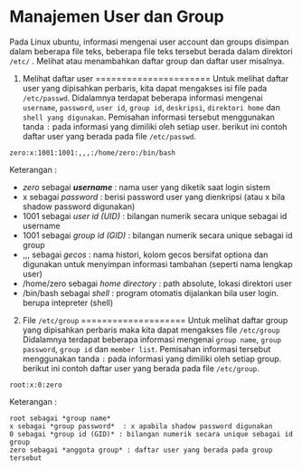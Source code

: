 Manajemen User dan Group
========================
Pada Linux ubuntu, informasi mengenai user account dan groups disimpan dalam beberapa file teks, beberapa file teks tersebut berada dalam direktori `/etc/` . Melihat atau menambahkan daftar group dan daftar user misalnya. 

1. Melihat daftar user
======================
Untuk melihat daftar user yang dipisahkan perbaris, kita dapat mengakses isi file pada `/etc/passwd`. Didalamnya terdapat beberapa informasi mengenai `username`, `password`, `user id`, `group id`, `deskripsi`, `direktori home` dan `shell yang digunakan`.
Pemisahan informasi tersebut menggunakan tanda `:` pada informasi yang dimiliki oleh setiap user.
berikut ini contoh daftar user yang berada pada file `/etc/passwd`.
```
zero:x:1001:1001:,,,:/home/zero:/bin/bash
```
Keterangan :
- *zero* sebagai **_username_** : nama user yang diketik saat login sistem
- x sebagai *password* : berisi password user yang dienkripsi (atau x bila shadow password digunakan)
- 1001 sebagai *user id (UID)* : bilangan numerik secara unique sebagai id username
- 1001 sebagai *group id (GID)* : bilangan numerik secara unique sebagai id group
- ,,, sebagai *gecos* : nama histori, kolom gecos bersifat optiona dan digunakan untuk menyimpan informasi tambahan (seperti nama lengkap user)
- /home/zero sebagai *home directory* : path absolute, lokasi direktori user
- /bin/bash sebagai *shell* : program otomatis dijalankan bila user login. berupa intepreter (shell)


2. File `/etc/group`
====================
Untuk melihat daftar group yang dipisahkan perbaris maka kita dapat mengakses file `/etc/group` Didalamnya terdapat beberapa informasi mengenai `group name`, `group password`, `group id` dan `member list`.
Pemisahan informasi tersebut menggunakan tanda `:` pada informasi yang dimiliki oleh setiap group.
berikut ini contoh daftar user yang berada pada file `/etc/group`.
```
root:x:0:zero
```
Keterangan :
```
root sebagai *group name*
x sebagai *group password*  : x apabila shadow password digunakan
0 sebagai *group id (GID)* : bilangan numerik secara unique sebagai id group
zero sebagai *anggota group* : daftar user yang berada pada group tersebut
```


